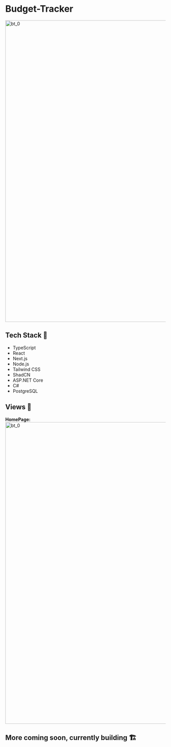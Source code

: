 # Budget-Tracker

<img width="946" alt="bt_0" src="https://github.com/user-attachments/assets/b42b275c-dc54-4815-895f-be4e16e61992">

## Tech Stack 🧰
- TypeScript
- React
- Next.js
- Node.js
- Tailwind CSS
- ShadCN
- ASP.NET Core
- C#
- PostgreSQL

## Views 🧐
**HomePage:**
<img width="946" alt="bt_0" src="https://github.com/user-attachments/assets/b42b275c-dc54-4815-895f-be4e16e61992">

## More coming soon, currently building 🏗️
